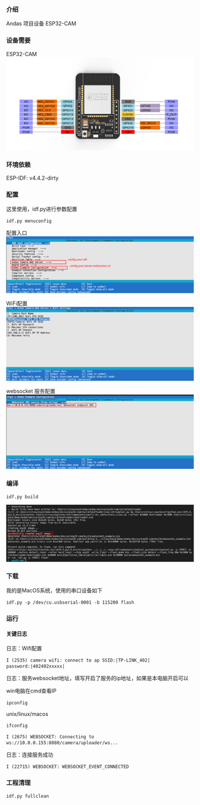 <!--
 * @Author: Vitcou
 * @Date: 2022-09-14 00:34:14
 * @Description: 
-->
### 介绍
Andas 项目设备 ESP32-CAM

### 设备需要
ESP32-CAM
![ESP32-CAM](./doc/ESP32-CAM.png)

### 环境依赖
ESP-IDF: v4.4.2-dirty

### 配置

这里使用，idf.py进行参数配置
```shell
idf.py menuconfig
```
配置入口
![](.assets/2022-10-04-22-37-47.png)

WiFi配置
![](.assets/2022-10-04-22-53-26.png)

websocket 服务配置
![](.assets/2022-10-04-22-54-36.png)


### 编译
```shell
idf.py build
```
![](.assets/2022-10-04-22-40-21.png)

### 下载

我的是MacOS系统，使用的串口设备如下
```shell
idf.py -p /dev/cu.usbserial-0001 -b 115200 flash
```

### 运行

#### 关键日志
日志：Wifi配置
```shell
I (2535) camera wifi: connect to ap SSID:|TP-LINK_402| password:|402402xxxxx|
```

日志：服务websocket地址，填写开启了服务的ip地址，如果是本电脑开启可以

win电脑在cmd查看IP
```shell
ipconfig
```
unix/linux/macos
```shell
ifconfig
```

```shell
I (2675) WEBSOCKET: Connecting to ws://10.0.0.155:8080/camera/uploader/ws...
```

日志：连接服务成功
```shell
I (22715) WEBSOCKET: WEBSOCKET_EVENT_CONNECTED
```


### 工程清理
```shell
idf.py fullclean
```